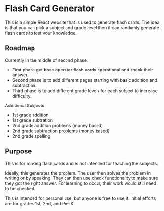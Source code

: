 # Flash Card Generator

This is a simple React website that is used to generate flash cards. The idea is that you can pick a subject and grade level then it can randomly generate flash cards to test your knowledge.

## Roadmap
Currently in the middle of second phase.
* First phase get base operator flash cards operational and check their answer.
* Second phase is to add different pages starting with basic addition and subtraction.
* Third phase is to add different grade levels for each subject to increase difficulty.

Additional Subjects
* 1st grade addition
* 1st grade subtration
* 2nd grade addition problems (money based)
* 2nd grade subtraction problems (money based)
* 2nd grade spelling

## Purpose
This is for making flash cards and is not intended for teaching the subjects. 

Ideally, this generates the problem. 
The user then solves the problem in writing or by speaking.
They can then use check functionality to make sure they got the right answer.
For learning to occur, their work would still need to be checked.

This is intended for personal use, but anyone is free to use it.
Initial efforts are for grades 1st, 2nd, and Pre-K.

